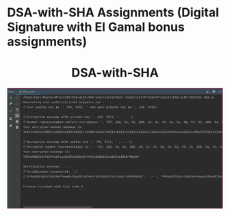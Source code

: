 # DSA-with-SHA Assignments (Digital Signature with El Gamal bonus assignments)

<h1 align="center"> DSA-with-SHA </h1>

![](run.png)

